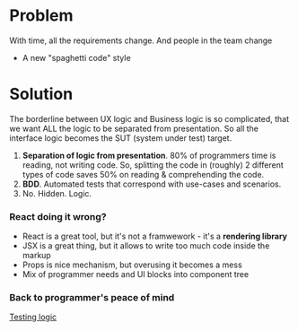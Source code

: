 # Problem
With time, all the requirements change. And people in the team change

* A new "spaghetti code" style 

# Solution 
The borderline between UX logic and Business logic is so complicated, that we want ALL the logic to be separated from presentation. So all the interface logic becomes the SUT (system under test) target.

1. **Separation of logic from presentation**.
80% of programmers time is reading, not writing code. So, splitting the code in (roughly) 2 different types of code saves 50% on reading & comprehending the code.
2. **BDD**. Automated tests that correspond with use-cases and scenarios.
3. No. Hidden. Logic.

### React doing it wrong?
* React is a great tool, but it's not a framwework - it's a **rendering library** 
* JSX is a great thing, but it allows to write too much code inside the markup
* Props is nice mechanism, but overusing it becomes a mess
* Mix of programmer needs and UI blocks into component tree
### Back to programmer's peace of mind

[Testing logic](https://www.logicroom.co/blog/end-to-end-testing-encourages-bad-ui-architecture)
